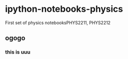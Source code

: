 # ipython-notebooks-physics
First set of physics notebooksPHYS2211, PHYS2212

## ogogo

### this is uuu
